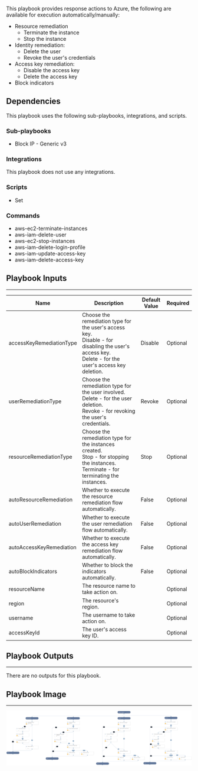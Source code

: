 This playbook provides response actions to Azure, the following are available for execution automatically/manually:
 - Resource remediation
   - Terminate the instance
   - Stop the instance
 - Identity remediation:
   - Delete the user
   - Revoke the user's credentials
- Access key remediation:
   - Disable the access key
   - Delete the access key
- Block indicators

## Dependencies
This playbook uses the following sub-playbooks, integrations, and scripts.

### Sub-playbooks
* Block IP - Generic v3

### Integrations
This playbook does not use any integrations.

### Scripts
* Set

### Commands
* aws-ec2-terminate-instances
* aws-iam-delete-user
* aws-ec2-stop-instances
* aws-iam-delete-login-profile
* aws-iam-update-access-key
* aws-iam-delete-access-key

## Playbook Inputs
---

| **Name** | **Description** | **Default Value** | **Required** |
| --- | --- | --- | --- |
| accessKeyRemediationType | Choose the remediation type for the user's access key.<br/>Disable - for disabling the user's access key.<br/>Delete - for the user's access key deletion. | Disable | Optional |
| userRemediationType | Choose the remediation type for the user involved.<br/>Delete - for the user deletion.<br/>Revoke - for revoking the user's credentials. | Revoke | Optional |
| resourceRemediationType | Choose the remediation type for the instances created.<br/>Stop - for stopping the instances.<br/>Terminate - for terminating the instances. | Stop | Optional |
| autoResourceRemediation | Whether to execute the resource remediation flow automatically. | False | Optional |
| autoUserRemediation | Whether to execute the user remediation flow automatically. | False | Optional |
| autoAccessKeyRemediation | Whether to execute the access key remediation flow automatically. | False | Optional |
| autoBlockIndicators | Whether to block the indicators automatically. | False | Optional |
| resourceName | The resource name to take action on. |  | Optional |
| region | The resource's region. |  | Optional |
| username | The username to take action on. |  | Optional |
| accessKeyId | The user's access key ID. |  | Optional |

## Playbook Outputs
---
There are no outputs for this playbook.

## Playbook Image
---
![Cloud Response - AWS](https://raw.githubusercontent.com/demisto/content/6790c6160863055ad2d0f906e0ffa18963bd7b20/Packs/AWS-Enrichment-Remediation/doc_files/Cloud_Response_-_AWS.png)